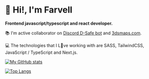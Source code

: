 # 👋 Hi!, I'm Farvell 
**Frontend javascript/typescript and react developer.** <br>

 📚 I'm active collaborator on <a href="https://discordsafe.com/">Discord D-Safe bot</a> and <a href="https://3dsmaps.com/">3dsmaps.com</a>.<br><br>
 💻 The technologies that I L💛ve working with are SASS, TailwindCSS, JavaScript / TypeScript and Next.js.

[![My GitHub stats](https://github-readme-stats.vercel.app/api?username=farvellhub&show_icons=true&theme=dracula)](https://github.com/farvellhub/github-readme-stats)

[![Top Langs](https://github-readme-stats.vercel.app/api/top-langs/?username=farvellhub&layout=compact&theme=dracula)](https://github.com/farvellhub/github-readme-stats)
